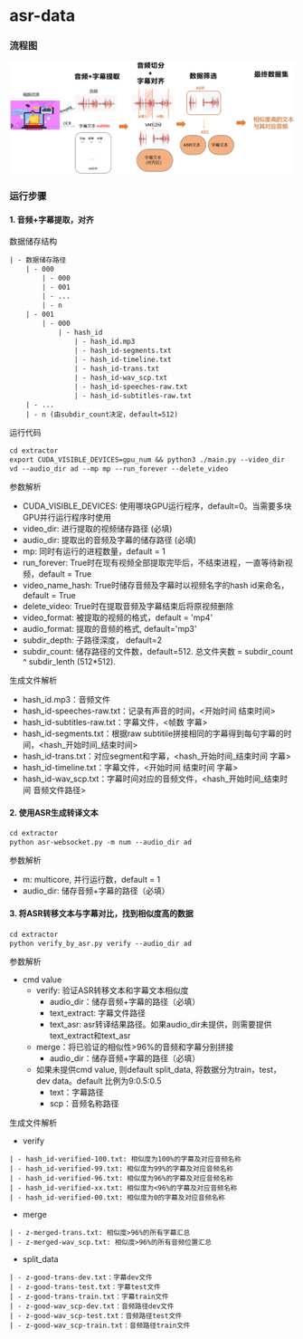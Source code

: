 # asr-data

### 流程图
![img_1.png](img_1.png)

### 运行步骤
#### 1. 音频+字幕提取，对齐

数据储存结构
```
| - 数据储存路径
    | - 000
        | - 000
        | - 001
        | - ...
        | - n
    | - 001
        | - 000
            | - hash_id
                | - hash_id.mp3
                | - hash_id-segments.txt
                | - hash_id-timeline.txt 
                | - hash_id-trans.txt
                | - hash_id-wav_scp.txt
                | - hash_id-speeches-raw.txt
                | - hash_id-subtitles-raw.txt
    | - ...
    | - n (由subdir_count决定，default=512)
```
运行代码
```
cd extractor
export CUDA_VISIBLE_DEVICES=gpu_num && python3 ./main.py --video_dir vd --audio_dir ad --mp mp --run_forever --delete_video
```
参数解析
- CUDA_VISIBLE_DEVICES: 使用哪块GPU运行程序，default=0。当需要多块GPU并行运行程序时使用
- video_dir: 进行提取的视频储存路径 (必填)
- audio_dir: 提取出的音频及字幕的储存路径 (必填)
- mp: 同时有运行的进程数量，default = 1
- run_forever: True时在现有视频全部提取完毕后，不结束进程，一直等待新视频，default = True
- video_name_hash: True时储存音频及字幕时以视频名字的hash id来命名，default = True
- delete_video: True时在提取音频及字幕结束后将原视频删除
- video_format: 被提取的视频的格式，default = 'mp4'
- audio_format: 提取的音频的格式, default='mp3'
- subdir_depth: 子路径深度， default=2
- subdir_count: 储存路径的文件数，default=512. 总文件夹数 = subdir_count ^ subdir_lenth (512*512). 

生成文件解析
- hash_id.mp3：音频文件
- hash_id-speeches-raw.txt：记录有声音的时间，<开始时间 结束时间>
- hash_id-subtitles-raw.txt：字幕文件，<帧数 字幕>
- hash_id-segments.txt：根据raw subtitile拼接相同的字幕得到每句字幕的时间，<hash_开始时间_结束时间>
- hash_id-trans.txt：对应segment和字幕，<hash_开始时间_结束时间 字幕>
- hash_id-timeline.txt：字幕文件，<开始时间 结束时间 字幕>
- hash_id-wav_scp.txt：字幕时间对应的音频文件，<hash_开始时间_结束时间 音频文件路径>

#### 2. 使用ASR生成转译文本
```
cd extractor
python asr-websocket.py -m num --audio_dir ad
```
参数解析
- m: multicore, 并行运行数，default = 1
- audio_dir: 储存音频+字幕的路径（必填）

#### 3. 将ASR转移文本与字幕对比，找到相似度高的数据
```
cd extractor
python verify_by_asr.py verify --audio_dir ad
```
参数解析
- cmd value
  - verify: 验证ASR转移文本和字幕文本相似度
    - audio_dir：储存音频+字幕的路径（必填）
    - text_extract: 字幕文件路径
    - text_asr: asr转译结果路径。如果audio_dir未提供，则需要提供text_extract和text_asr
  - merge：将已验证的相似性>96%的音频和字幕分别拼接
    - audio_dir：储存音频+字幕的路径（必填）
  - 如果未提供cmd value, 则default split_data, 将数据分为train，test，dev data。default 比例为9:0.5:0.5
    - text：字幕路径
    - scp：音频名称路径
 
生成文件解析
- verify
```
| - hash_id-verified-100.txt: 相似度为100%的字幕及对应音频名称
| - hash_id-verified-99.txt: 相似度为99%的字幕及对应音频名称
| - hash_id-verified-96.txt: 相似度为96%的字幕及对应音频名称
| - hash_id-verified-xx.txt: 相似度为<96%的字幕及对应音频名称
| - hash_id-verified-00.txt: 相似度为0的字幕及对应音频名称
```
- merge
```
| - z-merged-trans.txt: 相似度>96%的所有字幕汇总
| - z-merged-wav_scp.txt: 相似度>96%的所有音频位置汇总
```
- split_data
```
| - z-good-trans-dev.txt：字幕dev文件
| - z-good-trans-test.txt：字幕test文件
| - z-good-trans-train.txt：字幕train文件
| - z-good-wav_scp-dev.txt：音频路径dev文件
| - z-good-wav_scp-test.txt：音频路径test文件
| - z-good-wav_scp-train.txt：音频路径train文件
```